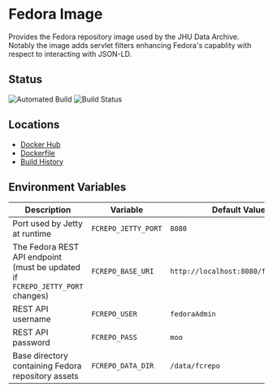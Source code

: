 # Fedora Image

Provides the Fedora repository image used by the JHU Data Archive.  Notably the image adds servlet filters enhancing Fedora's capablity with respect to interacting with JSON-LD.

## Status
![Automated Build](https://img.shields.io/docker/cloud/automated/jhuda/fcrepo) ![Build Status](https://img.shields.io/docker/cloud/build/jhuda/fcrepo)

## Locations
* [Docker Hub](https://hub.docker.com/r/jhuda/fcrepo/tags) 
* [Dockerfile](Dockerfile)
* [Build History](https://hub.docker.com/r/jhuda/fcrepo/builds)

## Environment Variables

|Description|Variable|Default Value| 
|---|---|---|   
|Port used by Jetty at runtime|`FCREPO_JETTY_PORT`|`8080`|
|The Fedora REST API endpoint (must be updated if `FCREPO_JETTY_PORT` changes)| `FCREPO_BASE_URI`|`http://localhost:8080/fcrepo/rest`|
|REST API username|`FCREPO_USER`|`fedoraAdmin`|
|REST API password|`FCREPO_PASS`|`moo`|
|Base directory containing Fedora repository assets|`FCREPO_DATA_DIR`|`/data/fcrepo`|
